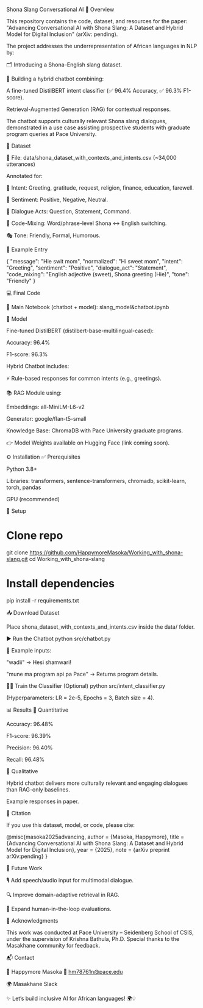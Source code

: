 Shona Slang Conversational AI
📖 Overview

This repository contains the code, dataset, and resources for the paper:
"Advancing Conversational AI with Shona Slang: A Dataset and Hybrid Model for Digital Inclusion" (arXiv: pending).

The project addresses the underrepresentation of African languages in NLP by:

🗂️ Introducing a Shona–English slang dataset.

🤖 Building a hybrid chatbot combining:

A fine-tuned DistilBERT intent classifier (✅ 96.4% Accuracy, ✅ 96.3% F1-score).

Retrieval-Augmented Generation (RAG) for contextual responses.

The chatbot supports culturally relevant Shona slang dialogues, demonstrated in a use case assisting prospective students with graduate program queries at Pace University.

📂 Dataset

📌 File: data/shona_dataset_with_contexts_and_intents.csv (~34,000 utterances)

Annotated for:

🎯 Intent: Greeting, gratitude, request, religion, finance, education, farewell.

🙂 Sentiment: Positive, Negative, Neutral.

💬 Dialogue Acts: Question, Statement, Command.

🔀 Code-Mixing: Word/phrase-level Shona ↔ English switching.

🎭 Tone: Friendly, Formal, Humorous.

🔹 Example Entry

{
  "message": "Hie swit mom",
  "normalized": "Hi sweet mom",
  "intent": "Greeting",
  "sentiment": "Positive",
  "dialogue_act": "Statement",
  "code_mixing": "English adjective (sweet), Shona greeting (Hie)",
  "tone": "Friendly"
}

💻 Final Code

📌 Main Notebook (chatbot + model): slang_model&chatbot.ipynb


🧠 Model

Fine-tuned DistilBERT (distilbert-base-multilingual-cased):

Accuracy: 96.4%

F1-score: 96.3%

Hybrid Chatbot includes:

⚡ Rule-based responses for common intents (e.g., greetings).

📚 RAG Module using:

Embeddings: all-MiniLM-L6-v2

Generator: google/flan-t5-small

Knowledge Base: ChromaDB with Pace University graduate programs.

👉 Model Weights available on Hugging Face (link coming soon).

⚙️ Installation
✅ Prerequisites

Python 3.8+

Libraries: transformers, sentence-transformers, chromadb, scikit-learn, torch, pandas

GPU (recommended)

🚀 Setup
# Clone repo
git clone https://github.com/HappymoreMasoka/Working_with_shona-slang.git
cd Working_with_shona-slang

# Install dependencies
pip install -r requirements.txt

📥 Download Dataset

Place shona_dataset_with_contexts_and_intents.csv inside the data/ folder.

▶️ Run the Chatbot
python src/chatbot.py


💬 Example inputs:

"wadii" → Hesi shamwari!

"mune ma program api pa Pace" → Returns program details.

🏋️‍♂️ Train the Classifier (Optional)
python src/intent_classifier.py


(Hyperparameters: LR = 2e-5, Epochs = 3, Batch size = 4).

📊 Results
🔢 Quantitative

Accuracy: 96.48%

F1-score: 96.39%

Precision: 96.40%

Recall: 96.48%

💬 Qualitative

Hybrid chatbot delivers more culturally relevant and engaging dialogues than RAG-only baselines.

Example responses in paper.

📑 Citation

If you use this dataset, model, or code, please cite:

@misc{masoka2025advancing,
  author = {Masoka, Happymore},
  title = {Advancing Conversational AI with Shona Slang: A Dataset and Hybrid Model for Digital Inclusion},
  year = {2025},
  note = {arXiv preprint arXiv:pending}
}

🔮 Future Work

🎙️ Add speech/audio input for multimodal dialogue.

🔍 Improve domain-adaptive retrieval in RAG.

👥 Expand human-in-the-loop evaluations.

🙏 Acknowledgments

This work was conducted at Pace University – Seidenberg School of CSIS, under the supervision of Krishna Bathula, Ph.D.
Special thanks to the Masakhane community for feedback.

📬 Contact

👤 Happymore Masoka
📧 hm78761n@pace.edu

🌍 Masakhane Slack

✨ Let’s build inclusive AI for African languages! 🌍💡
